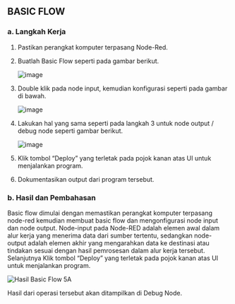 ## BASIC FLOW

### a. Langkah Kerja
  1. Pastikan perangkat komputer terpasang Node-Red.
  2. Buatlah Basic Flow seperti pada gambar berikut.

     ![image](https://github.com/raolaay/SistemEmbedded/assets/145360333/67242c90-812c-48f1-af11-43e83e608f32)

     
  3. Double klik pada node input, kemudian konfigurasi seperti pada gambar di bawah.
     
     ![image](https://github.com/raolaay/SistemEmbedded/assets/145360333/aad4ab9a-565d-418b-a92a-94fb29c7daec)

     
  4. Lakukan hal yang sama seperti pada langkah 3 untuk node output / debug node seperti gambar berikut.

     ![image](https://github.com/raolaay/SistemEmbedded/assets/145360333/85bc661a-cbe4-42f3-94ab-f5e08cbf2d93)

     
  5. Klik tombol “Deploy” yang terletak pada pojok kanan atas UI untuk menjalankan program.
  6. Dokumentasikan output dari program tersebut.

### b. Hasil dan Pembahasan
Basic flow dimulai dengan memastikan perangkat komputer terpasang node-red kemudian membuat basic flow dan mengonfigurasi node input dan node output.
Node-input pada Node-RED adalah elemen awal dalam alur kerja yang menerima data dari sumber tertentu, sedangkan node-output adalah elemen akhir yang 
mengarahkan data ke destinasi atau tindakan sesuai dengan hasil pemrosesan dalam alur kerja tersebut.
Selanjutnya Klik tombol “Deploy” yang terletak pada pojok kanan atas UI untuk menjalankan program. 

![Hasil Basic Flow 5A](https://github.com/raolaay/SistemEmbedded/assets/145360333/42b644f6-3c9f-4a2b-a85f-4fcc62e15cfe)

Hasil dari operasi tersebut akan ditampilkan di Debug Node.
